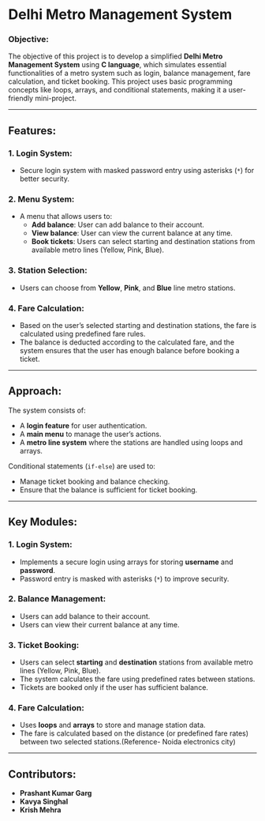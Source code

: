 # Delhi Metro Management System

### Objective:
The objective of this project is to develop a simplified **Delhi Metro Management System** using **C language**, which simulates essential functionalities of a metro system such as login, balance management, fare calculation, and ticket booking. This project uses basic programming concepts like loops, arrays, and conditional statements, making it a user-friendly mini-project.

---

## Features:

### 1. Login System:
- Secure login system with masked password entry using asterisks (`*`) for better security.

### 2. Menu System:
- A menu that allows users to:
  - **Add balance**: User can add balance to their account.
  - **View balance**: User can view the current balance at any time.
  - **Book tickets**: Users can select starting and destination stations from available metro lines (Yellow, Pink, Blue).
  
### 3. Station Selection:
- Users can choose from **Yellow**, **Pink**, and **Blue** line metro stations.

### 4. Fare Calculation:
- Based on the user’s selected starting and destination stations, the fare is calculated using predefined fare rules.
- The balance is deducted according to the calculated fare, and the system ensures that the user has enough balance before booking a ticket.

---

## Approach:
The system consists of:
- A **login feature** for user authentication.
- A **main menu** to manage the user’s actions.
- A **metro line system** where the stations are handled using loops and arrays.

Conditional statements (`if-else`) are used to:
- Manage ticket booking and balance checking.
- Ensure that the balance is sufficient for ticket booking.

---

## Key Modules:

### 1. Login System:
- Implements a secure login using arrays for storing **username** and **password**.
- Password entry is masked with asterisks (`*`) to improve security.

### 2. Balance Management:
- Users can add balance to their account.
- Users can view their current balance at any time.

### 3. Ticket Booking:
- Users can select **starting** and **destination** stations from available metro lines (Yellow, Pink, Blue).
- The system calculates the fare using predefined rates between stations.
- Tickets are booked only if the user has sufficient balance.

### 4. Fare Calculation:
- Uses **loops** and **arrays** to store and manage station data.
- The fare is calculated based on the distance (or predefined fare rates) between two selected stations.(Reference- Noida electronics city)

---

## Contributors:
- **Prashant Kumar Garg**
- **Kavya Singhal**
- **Krish Mehra**

